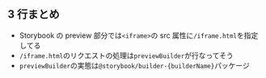 ## 3 行まとめ

- Storybook の preview 部分では`<iframe>`の src 属性に`/iframe.html`を指定してる
- `/iframe.html`のリクエストの処理は`previewBuilder`が行なってそう
- `previewBuilder`の実態は`@storybook/builder-{builderName}`パッケージ

